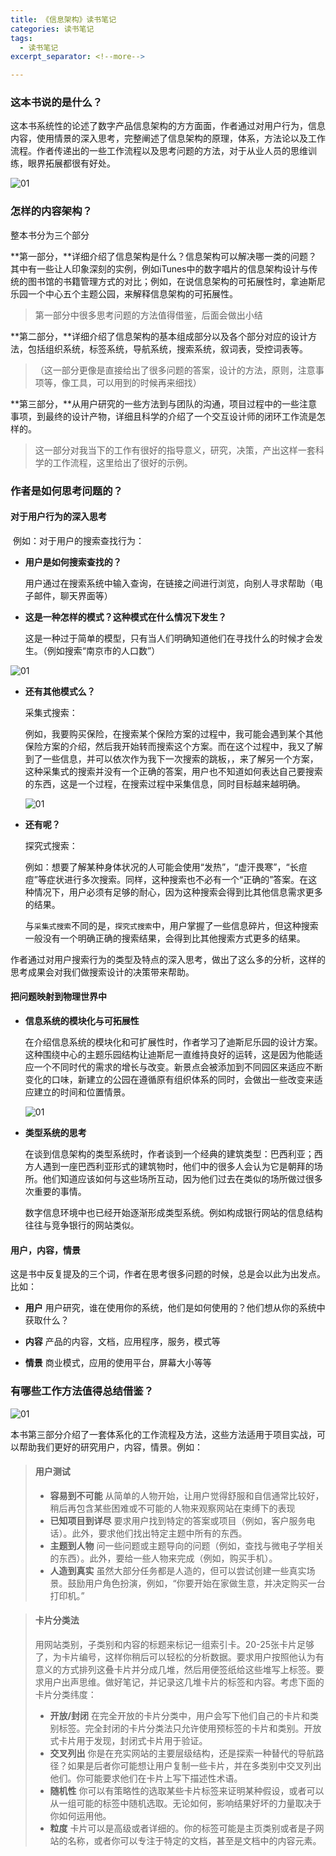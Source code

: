 ```yaml
---
title: 《信息架构》读书笔记
categories: 读书笔记
tags:
  - 读书笔记
excerpt_separator: <!--more-->

---
```




### 这本书说的是什么？

这本书系统性的论述了数字产品信息架构的方方面面，作者通过对用户行为，信息内容，使用情景的深入思考，完整阐述了信息架构的原理，体系，方法论以及工作流程。作者传递出的一些工作流程以及思考问题的方法，对于从业人员的思维训练，眼界拓展都很有好处。

![01](/wp-content/uploads/2019/06/1-0.jpeg)

### 怎样的内容架构？

整本书分为三个部分

**第一部分，**详细介绍了信息架构是什么？信息架构可以解决哪一类的问题？其中有一些让人印象深刻的实例，例如iTunes中的数字唱片的信息架构设计与传统的图书馆的书籍管理方式的对比；例如，在说信息架构的可拓展性时，拿迪斯尼乐园一个中心五个主题公园，来解释信息架构的可拓展性。

<!--more-->

> 第一部分中很多思考问题的方法值得借鉴，后面会做出小结

**第二部分，**详细介绍了信息架构的基本组成部分以及各个部分对应的设计方法，包括组织系统，标签系统，导航系统，搜索系统，叙词表，受控词表等。

> （这一部分更像是直接给出了很多问题的答案，设计的方法，原则，注意事项等，像工具，可以用到的时候再来细找）

**第三部分，**从用户研究的一些方法到与团队的沟通，项目过程中的一些注意事项，到最终的设计产物，详细且科学的介绍了一个交互设计师的闭环工作流是怎样的。

> 这一部分对我当下的工作有很好的指导意义，研究，决策，产出这样一套科学的工作流程，这里给出了很好的示例。



### 作者是如何思考问题的？

#### 对于用户行为的深入思考

​	例如：对于用户的搜索查找行为：

* **用户是如何搜索查找的？**

  用户通过在搜索系统中输入查询，在链接之间进行浏览，向别人寻求帮助（电子邮件，聊天界面等）

* **这是一种怎样的模式？这种模式在什么情况下发生？**

  这是一种过于简单的模型，只有当人们明确知道他们在寻找什么的时候才会发生。（例如搜索“南京市的人口数”）

![01](/wp-content/uploads/2019/06/1-2.png)

* **还有其他模式么？**

  采集式搜索：

   例如，我要购买保险，在搜索某个保险方案的过程中，我可能会遇到某个其他保险方案的介绍，然后我开始转而搜索这个方案。而在这个过程中，我又了解到了一些信息，并可以依次作为我下一次搜索的跳板，，来了解另一个方案，这种采集式的搜索并没有一个正确的答案，用户也不知道如何表达自己要搜索的东西，这是一个过程，在搜索过程中采集信息，同时目标越来越明确。

  ![01](/wp-content/uploads/2019/06/1-3.png)

* **还有呢？**

  探究式搜索：

  例如：想要了解某种身体状况的人可能会使用“发热”，“虚汗畏寒”，“长痘痘”等症状进行多次搜索。同样，这种搜索也不必有一个“正确的”答案。在这种情况下，用户必须有足够的耐心，因为这种搜索会得到比其他信息需求更多的结果。
  
  与`采集式搜索`不同的是，`探究式搜索`中，用户掌握了一些信息碎片，但这种搜索一般没有一个明确正确的搜索结果，会得到比其他搜索方式更多的结果。

作者通过对用户搜索行为的类型及特点的深入思考，做出了这么多的分析，这样的思考成果会对我们做搜索设计的决策带来帮助。



#### 把问题映射到物理世界中

* **信息系统的模块化与可拓展性**

  在介绍信息系统的模块化和可扩展性时，作者学习了迪斯尼乐园的设计方案。这种围绕中心的主题乐园结构让迪斯尼一直维持良好的运转，这是因为他能适应一个不同时代的需求的增长与改变。新景点会被添加到不同园区来适应不断变化的口味，新建立的公园在遵循原有组织体系的同时，会做出一些改变来适应建立的时间和位置情景。

  ![01](/wp-content/uploads/2019/06/1-1.png)

* **类型系统的思考**

  在谈到信息架构的类型系统时，作者谈到一个经典的建筑类型：巴西利亚；西方人遇到一座巴西利亚形式的建筑物时，他们中的很多人会认为它是朝拜的场所。他们知道应该如何与这些场所互动，因为他们过去在类似的场所做过很多次重要的事情。

  数字信息环境中也已经开始逐渐形成类型系统。例如构成银行网站的信息结构往往与竞争银行的网站类似。

 

#### 用户，内容，情景

​	这是书中反复提及的三个词，作者在思考很多问题的时候，总是会以此为出发点。比如：

* **用户** 用户研究，谁在使用你的系统，他们是如何使用的？他们想从你的系统中获取什么？

* **内容**  产品的内容，文档，应用程序，服务，模式等

* **情景** 商业模式，应用的使用平台，屏幕大小等等





### 有哪些工作方法值得总结借鉴？

![01](/wp-content/uploads/2019/06/1-4.png)

本书第三部分介绍了一套体系化的工作流程及方法，这些方法适用于项目实战，可以帮助我们更好的研究用户，内容，情景。例如：

> #### 用户测试
>
> * **容易到不可能**  从简单的人物开始，让用户觉得舒服和自信通常比较好，稍后再包含某些困难或不可能的人物来观察网站在束缚下的表现
> * **已知项目到详尽**  要求用户找到特定的答案或项目（例如，客户服务电话）。此外，要求他们找出特定主题中所有的东西。
> * **主题到人物** 问一些问题或主题导向的问题（例如，查找与微电子学相关的东西）。此外，要给一些人物来完成（例如，购买手机）。
> * **人造到真实**  虽然大部分任务都是人造的，但可以尝试创建一些真实场景。鼓励用户角色扮演，例如，“你要开始在家做生意，并决定购买一台打印机。”



> #### 卡片分类法
>
> 用网站类别，子类别和内容的标题来标记一组索引卡。20-25张卡片足够了，为卡片编号，这样你稍后可以轻松的分析数据。要求用户按照他认为有意义的方式排列这叠卡片并分成几堆，然后用便签纸给这些堆写上标签。要求用户出声思维。做好笔记，并记录这几堆卡片的标签和内容。考虑下面的卡片分类纬度：
>
> * **开放/封闭** 在完全开放的卡片分类中，用户会写下他们自己的卡片和类别标签。完全封闭的卡片分类法只允许使用预标签的卡片和类别。开放式卡片用于发现，封闭式卡片用于验证。
> * **交叉列出**  你是在充实网站的主要层级结构，还是探索一种替代的导航路径？如果是后者你可能想让用户复制一些卡片，并在多类别中交叉列出他们。你可能要求他们在卡片上写下描述性术语。
> * **随机性** 你可以有策略性的选取某些卡片标签来证明某种假设，或者可以从一组可能的标签中随机选取。无论如何，影响结果好坏的力量取决于你如何运用他。
> * **粒度**  卡片可以是高级或者详细的。你的标签可能是主页类别或者是子网站的名称，或者你可以专注于特定的文档，甚至是文档中的内容元素。